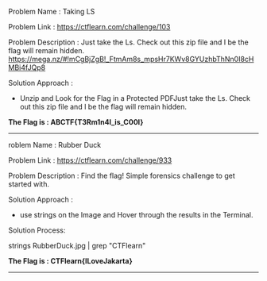 
Problem Name : Taking LS

Problem Link : https://ctflearn.com/challenge/103

Problem Description : Just take the Ls. Check out this zip file and I be the flag will remain hidden. 
https://mega.nz/#!mCgBjZgB!_FtmAm8s_mpsHr7KWv8GYUzhbThNn0I8cHMBi4fJQp8

Solution Approach :

- Unzip and Look for the Flag in a Protected PDFJust take the Ls. Check out this zip file and I be the flag will remain hidden. 


**The Flag is : ABCTF{T3Rm1n4l_is_C00l}**

******************************************************************

roblem Name : Rubber Duck

Problem Link : https://ctflearn.com/challenge/933

Problem Description : Find the flag! Simple forensics challenge to get started with.

Solution Approach :

- use strings on the Image and Hover through the results in the Terminal.

Solution Process:

strings RubberDuck.jpg | grep "CTFlearn"

**The Flag is : CTFlearn{ILoveJakarta}**

******************************************************************


